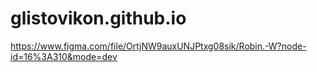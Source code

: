# glistovikon.github.io

https://www.figma.com/file/OrtjNW9auxUNJPtxg08sik/Robin.-W?node-id=16%3A310&mode=dev

